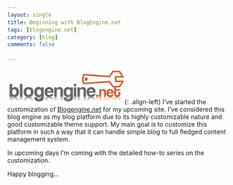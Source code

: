 ```yaml
---
layout: single
title: Beginning with BlogEngine.net
tags: [blogengine.net]
category: [blog]
comments: false

---
```


![Blogengine.net](/assets/images/benlogo80.gif){: .align-left} I’ve started the customization of [Blogengine.net](http://www.dotnetblogengine.net/) for my upcoming site. I’ve considered this blog engine as my blog platform due to its highly customizable nature and good customizable theme support. My main goal is to customize this platform in such a way that it can handle simple blog to full fledged  content management system.

In upcoming days I’m coming with the detailed how-to series on the customization.

Happy blogging…
